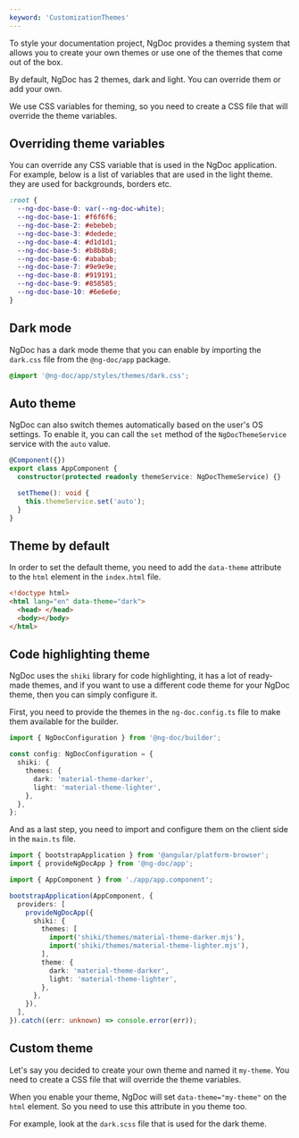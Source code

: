 ```yaml
---
keyword: 'CustomizationThemes'
---
```


To style your documentation project, NgDoc provides a theming system that allows you to create your
own themes or use one of the themes that come out of the box.

By default, NgDoc has 2 themes, dark and light. You can override them or add your own.

We use CSS variables for theming, so you need to create a CSS file that will override the theme
variables.

## Overriding theme variables

You can override any CSS variable that is used in the NgDoc application.
For example, below is a list of variables that are used in the light theme. they are used
for backgrounds, borders etc.

```css
:root {
  --ng-doc-base-0: var(--ng-doc-white);
  --ng-doc-base-1: #f6f6f6;
  --ng-doc-base-2: #ebebeb;
  --ng-doc-base-3: #dedede;
  --ng-doc-base-4: #d1d1d1;
  --ng-doc-base-5: #b8b8b8;
  --ng-doc-base-6: #ababab;
  --ng-doc-base-7: #9e9e9e;
  --ng-doc-base-8: #919191;
  --ng-doc-base-9: #858585;
  --ng-doc-base-10: #6e6e6e;
}
```

## Dark mode

NgDoc has a dark mode theme that you can enable by importing the `dark.css` file from the
`@ng-doc/app` package.

```scss name="styles.scss"
@import '@ng-doc/app/styles/themes/dark.css';
```

## Auto theme

NgDoc can also switch themes automatically based on the user's OS settings. To enable it, you
can call the `set` method of the `NgDocThemeService` service with the `auto` value.

```typescript name="main.ts" {7}
@Component({})
export class AppComponent {
  constructor(protected readonly themeService: NgDocThemeService) {}

  setTheme(): void {
    this.themeService.set('auto');
  }
}
```

## Theme by default

In order to set the default theme, you need to add the `data-theme` attribute to the `html` element
in the `index.html` file.

```html name="index.html" {8}
<!doctype html>
<html lang="en" data-theme="dark">
  <head> </head>
  <body></body>
</html>
```

## Code highlighting theme

NgDoc uses the `shiki` library for code highlighting, it has a lot of ready-made themes, and if
you want to use a different code theme for your NgDoc theme, then you can simply configure it.

First, you need to provide the themes in the `ng-doc.config.ts` file to make them available for
the builder.

```typescript name="ng-doc.config.ts"
import { NgDocConfiguration } from '@ng-doc/builder';

const config: NgDocConfiguration = {
  shiki: {
    themes: {
      dark: 'material-theme-darker',
      light: 'material-theme-lighter',
    },
  },
};
```

And as a last step, you need to import and configure them on the client side in the `main.ts` file.

```typescript name="main.ts"
import { bootstrapApplication } from '@angular/platform-browser';
import { provideNgDocApp } from '@ng-doc/app';

import { AppComponent } from './app/app.component';

bootstrapApplication(AppComponent, {
  providers: [
    provideNgDocApp({
      shiki: {
        themes: [
          import('shiki/themes/material-theme-darker.mjs'),
          import('shiki/themes/material-theme-lighter.mjs'),
        ],
        theme: {
          dark: 'material-theme-darker',
          light: 'material-theme-lighter',
        },
      },
    }),
  ],
}).catch((err: unknown) => console.error(err));
```

## Custom theme

Let's say you decided to create your own theme and named it `my-theme`. You need to create a CSS
file that will override the theme variables.

When you enable your theme, NgDoc will set `data-theme="my-theme"` on the `html` element. So you
need to use this attribute in you theme too.

For example, look at the `dark.scss` file that is used for the dark theme.

```scss file="../../../../../libs/app/styles/themes/dark.scss" name="dark.scss"

```
